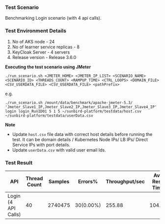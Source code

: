 ### Test Scenario

Benchmarking Login scenario (with 4 api calls).


### Test Environment Details
1. No of AKS node - 24
2. No of learner service replicas - 8
3. KeyCloak Server - 4 servers
4. Release version - Release 3.6.0


**Executing the test scenario using JMeter**

```./run_scenario.sh <JMETER_HOME> <JMETER_IP_LIST> <SCENARIO_NAME> <SCENARIO_ID> <THREADS_COUNT> <RAMPUP_TIME> <CTRL_LOOPS> <DOMAIN_FILE> <CSV_USERDATA_FILE> <CSV_USERDATA_FILE> <pathPrefix>```

e.g.

```./run_scenario.sh /mount/data/benchmark/apache-jmeter-5.3/ 'Jmeter_Slave1_IP,Jmeter_Slave2_IP,Jmeter_Slave3_IP,Jmeter_Slave4_IP' login login_RunID01 5 1 5 ~/sunbird-platform/testdata/host.csv ~/sunbird-platform/testdata/userData.csv```


**Note**
- Update `host.csv` file data with correct host details before running the test. It can be domain details / Kubernetes Node IPs/ LB IPs/ Direct Service IPs with port details.
- Update `userData.csv` with valid user email Ids.

### Test Result

|API                |Thread Count|Samples |Errors%  |Throughput/sec|Avg Resp Time |95th pct |99th pct|
|-------------------|------------|--------|---------| -------------|--------------|---------|--------|
|Login (4 API Calls)|40          |2740475 |30(0.00%)| 255.88       | 104.81       | 110.00  |134.00  |

